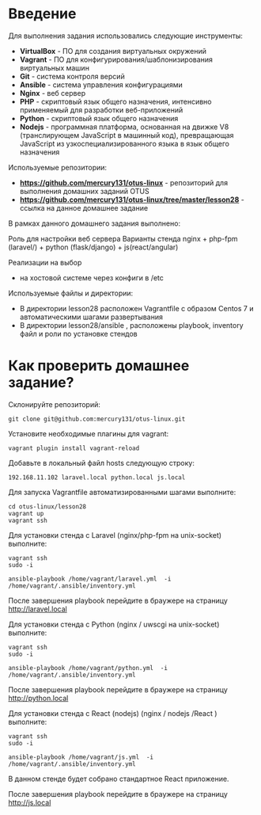 # **Введение**

Для выполнения задания использовались следующие инструменты:
- **VirtualBox** - ПО для создания виртуальных окружений
- **Vagrant** - ПО для конфигурирования/шаблонизирования виртуальных машин
- **Git** - система контроля версий
- **Ansible** - система управления конфигурациями
- **Nginx** - веб сервер
- **PHP** - скриптовый язык общего назначения, интенсивно применяемый для разработки веб-приложений
- **Python** - скриптовый язык общего назначения
- **Nodejs** - программная платформа, основанная на движке V8 (транслирующем JavaScript в машинный код), превращающая JavaScript из узкоспециализированного языка в язык общего назначения


Используемые репозитории:
- **https://github.com/mercury131/otus-linux** - репозиторий для выполнения домашних заданий OTUS
- **https://github.com/mercury131/otus-linux/tree/master/lesson28** - ссылка на данное домашнее задание


 


В рамках данного домашнего задания выполнено:

Роль для настройки веб сервера
Варианты стенда
nginx + php-fpm (laravel/) + python (flask/django) + js(react/angular)


Реализации на выбор
- на хостовой системе через конфиги в /etc



Используемые файлы и директории:
- В директории lesson28 расположен Vagrantfile с образом Centos 7 и автоматическими шагами развертывания
- В директории lesson28/ansible , расположены playbook, inventory файл и роли по установке стендов

# Как проверить домашнее задание?

Склонируйте репозиторий:

```
git clone git@github.com:mercury131/otus-linux.git
```

Установите необходимые плагины для vagrant:

```
vagrant plugin install vagrant-reload
```


Добавьте в локальный файл hosts следующую строку:

```
192.168.11.102 laravel.local python.local js.local
```


Для запуска Vagrantfile автоматизированными шагами выполните:

```
cd otus-linux/lesson28
vagrant up 
vagrant ssh
```

Для установки стенда с Laravel (nginx/php-fpm на unix-socket) выполните:

```
vagrant ssh
sudo -i

ansible-playbook /home/vagrant/laravel.yml  -i /home/vagrant/.ansible/inventory.yml
```

После завершения playbook перейдите в браужере на страницу http://laravel.local


Для установки стенда с Python (nginx / uwscgi на unix-socket) выполните:

```
vagrant ssh
sudo -i

ansible-playbook /home/vagrant/python.yml  -i /home/vagrant/.ansible/inventory.yml
```

После завершения playbook перейдите в браужере на страницу http://python.local

Для установки стенда с React (nodejs) (nginx / nodejs /React ) выполните:

```
vagrant ssh
sudo -i

ansible-playbook /home/vagrant/js.yml  -i /home/vagrant/.ansible/inventory.yml
```

В данном стенде будет собрано стандартное React приложение.

После завершения playbook перейдите в браужере на страницу http://js.local

